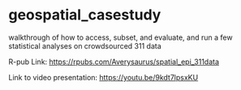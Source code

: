 # geospatial_casestudy
walkthrough of how to access, subset, and evaluate, and run a few statistical analyses on crowdsourced 311 data

R-pub Link:
https://rpubs.com/Averysaurus/spatial_epi_311data

Link to video presentation:
https://youtu.be/9kdt7lpsxKU


